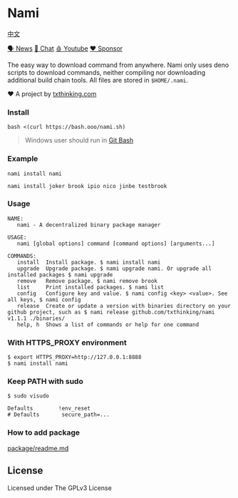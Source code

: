 # Nami

[中文](readme_zh.md)

[🗣 News](https://t.me/txthinking_news)
[💬 Chat](https://join.txthinking.com)
[🩸 Youtube](https://www.youtube.com/txthinking) 
[❤️ Sponsor](https://github.com/sponsors/txthinking)

The easy way to download command from anywhere. Nami only uses deno scripts to download commands, neither compiling nor downloading additional build chain tools. All files are stored in `$HOME/.nami`.

❤️ A project by [txthinking.com](https://www.txthinking.com)

### Install

    bash <(curl https://bash.ooo/nami.sh)

> Windows user should run in [Git Bash](https://gitforwindows.org/)

### Example

```
nami install nami
```

```
nami install joker brook ipio nico jinbe testbrook
```

### Usage

```
NAME:
   nami - A decentralized binary package manager

USAGE:
   nami [global options] command [command options] [arguments...]

COMMANDS:
   install  Install package. $ nami install nami
   upgrade  Upgrade package. $ nami upgrade nami. Or upgrade all installed packages $ nami upgrade
   remove   Remove package. $ nami remove brook
   list     Print installed packages. $ nami list
   config   Configure key and value. $ nami config <key> <value>. See all keys, $ nami config
   release  Create or update a version with binaries directory on your github project, such as $ nami release github.com/txthinking/nami v1.1.1 ./binaries/
   help, h  Shows a list of commands or help for one command
```

### With HTTPS_PROXY environment

```
$ export HTTPS_PROXY=http://127.0.0.1:8888
$ nami install nami
```

### Keep PATH with sudo

```
$ sudo visudo
```

```
Defaults        !env_reset
# Defaults       secure_path=...
```

### How to add package

[package/readme.md](package/readme.md)


## License

Licensed under The GPLv3 License
